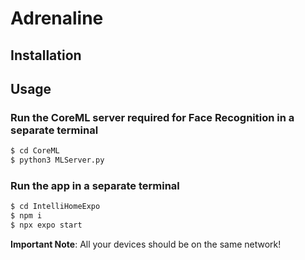 # Adrenaline

## Installation

## Usage

### Run the CoreML server required for Face Recognition in a separate terminal
```bash
$ cd CoreML
$ python3 MLServer.py
```
### Run the app in a separate terminal
```bash
$ cd IntelliHomeExpo
$ npm i
$ npx expo start
```
**Important Note**: All your devices should be on the same network!